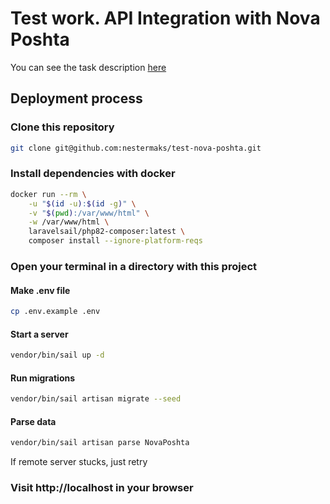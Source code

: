 # Test work. API Integration with Nova Poshta

You can see the task description [here](task.md)

## Deployment process

### Clone this repository

```sh
git clone git@github.com:nestermaks/test-nova-poshta.git
```

### Install dependencies with docker

```sh
docker run --rm \
    -u "$(id -u):$(id -g)" \
    -v "$(pwd):/var/www/html" \
    -w /var/www/html \
    laravelsail/php82-composer:latest \
    composer install --ignore-platform-reqs
```

### Open your terminal in a directory with this project

#### Make .env file

```sh
cp .env.example .env
```

#### Start a server

```sh
vendor/bin/sail up -d
```

#### Run migrations

```sh
vendor/bin/sail artisan migrate --seed
```

#### Parse data

```sh
vendor/bin/sail artisan parse NovaPoshta
```

If remote server stucks, just retry

### Visit http://localhost in your browser
